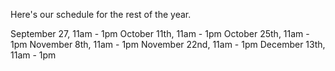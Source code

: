 Here's our schedule for the rest of the year.

September 27, 11am - 1pm
October 11th, 11am - 1pm
October 25th, 11am - 1pm
November 8th, 11am - 1pm
November 22nd, 11am - 1pm
December 13th, 11am - 1pm
